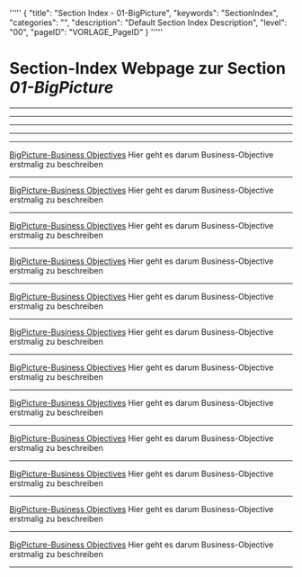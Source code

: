 '''''
{
"title": "Section Index - 01-BigPicture",
"keywords": "SectionIndex",
"categories": "",
"description": "Default Section Index Description",
"level": "00",
"pageID": "VORLAGE_PageID"
}
'''''


<h1>Section-Index Webpage zur Section <i>01-BigPicture</i></h1>

<hr><hr><hr><hr><hr>


[BigPicture-Business Objectives](C:/DocTool/output/Docus/DataScience/Checklist/01-BigPicture/01_BusinessObejctives.md)
Hier geht es darum Business-Objective erstmalig zu beschreiben<hr>


[BigPicture-Business Objectives](C:/DocTool/output/Docus/DataScience/Checklist/01-BigPicture/02_UseOfImplementation.md)
Hier geht es darum Business-Objective erstmalig zu beschreiben<hr>


[BigPicture-Business Objectives](C:/DocTool/output/Docus/DataScience/Checklist/01-BigPicture/03_CurrentSolutions.md)
Hier geht es darum Business-Objective erstmalig zu beschreiben<hr>


[BigPicture-Business Objectives](C:/DocTool/output/Docus/DataScience/Checklist/01-BigPicture/04_ProbemFraming.md)
Hier geht es darum Business-Objective erstmalig zu beschreiben<hr>


[BigPicture-Business Objectives](C:/DocTool/output/Docus/DataScience/Checklist/01-BigPicture/05_PerformanceMeasure.md)
Hier geht es darum Business-Objective erstmalig zu beschreiben<hr>


[BigPicture-Business Objectives](C:/DocTool/output/Docus/DataScience/Checklist/01-BigPicture/06_PerformanceMeasureBusinesObjective.md)
Hier geht es darum Business-Objective erstmalig zu beschreiben<hr>


[BigPicture-Business Objectives](C:/DocTool/output/Docus/DataScience/Checklist/01-BigPicture/07_MinimumPerformnace.md)
Hier geht es darum Business-Objective erstmalig zu beschreiben<hr>


[BigPicture-Business Objectives](C:/DocTool/output/Docus/DataScience/Checklist/01-BigPicture/08_ComparableProblems.md)
Hier geht es darum Business-Objective erstmalig zu beschreiben<hr>


[BigPicture-Business Objectives](C:/DocTool/output/Docus/DataScience/Checklist/01-BigPicture/09_HumanExpertise.md)
Hier geht es darum Business-Objective erstmalig zu beschreiben<hr>


[BigPicture-Business Objectives](C:/DocTool/output/Docus/DataScience/Checklist/01-BigPicture/10_CurrentSolutions.md)
Hier geht es darum Business-Objective erstmalig zu beschreiben<hr>


[BigPicture-Business Objectives](C:/DocTool/output/Docus/DataScience/Checklist/01-BigPicture/11_List_Assumptions.md)
Hier geht es darum Business-Objective erstmalig zu beschreiben<hr>


[BigPicture-Business Objectives](C:/DocTool/output/Docus/DataScience/Checklist/01-BigPicture/12-VerifyAssumptions.md)
Hier geht es darum Business-Objective erstmalig zu beschreiben<hr>